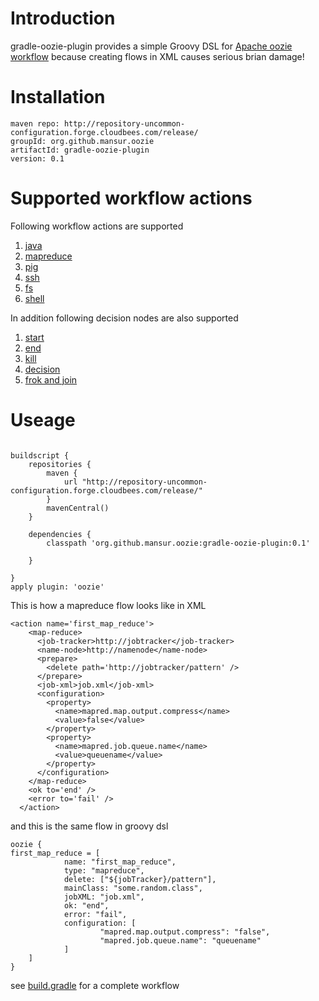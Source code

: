# Introduction
gradle-oozie-plugin provides a simple Groovy DSL for [Apache oozie workflow](http://oozie.apache.org/) because creating
flows in XML causes serious brian damage!

# Installation
```
maven repo: http://repository-uncommon-configuration.forge.cloudbees.com/release/
groupId: org.github.mansur.oozie
artifactId: gradle-oozie-plugin
version: 0.1
```
# Supported workflow actions
Following workflow actions are supported 

1. [java](http://oozie.apache.org/docs/3.3.0/WorkflowFunctionalSpec.html#a3.2.7_Java_Action)
2. [mapreduce](http://oozie.apache.org/docs/3.3.0/WorkflowFunctionalSpec.html#a3.2.2_Map-Reduce_Action)
3. [pig](http://oozie.apache.org/docs/3.3.0/WorkflowFunctionalSpec.html#a3.2.3_Pig_Action)
4. [ssh](http://oozie.apache.org/docs/3.3.0/WorkflowFunctionalSpec.html#a3.2.5_Ssh_Action)
5. [fs](http://oozie.apache.org/docs/3.3.0/WorkflowFunctionalSpec.html#a3.2.4_Fs_HDFS_action)
6. [shell](http://oozie.apache.org/docs/3.3.0/DG_ShellActionExtension.html)
    
In addition following decision nodes are also supported

 1. [start](http://oozie.apache.org/docs/3.3.0/WorkflowFunctionalSpec.html#a3.1.1_Start_Control_Node)
 2. [end](http://oozie.apache.org/docs/3.3.0/WorkflowFunctionalSpec.html#a3.1.2_End_Control_Node)
 3. [kill](http://oozie.apache.org/docs/3.3.0/WorkflowFunctionalSpec.html#a3.1.3_Kill_Control_Node)
 4. [decision](http://oozie.apache.org/docs/3.3.0/WorkflowFunctionalSpec.html#a3.1.4_Decision_Control_Node)
 5. [frok and join](http://oozie.apache.org/docs/3.3.0/WorkflowFunctionalSpec.html#a3.1.5_Fork_and_Join_Control_Nodes)
    
# Useage

```grrovy

buildscript {
    repositories {
        maven {
            url "http://repository-uncommon-configuration.forge.cloudbees.com/release/"
        }
        mavenCentral()
    }

    dependencies {
        classpath 'org.github.mansur.oozie:gradle-oozie-plugin:0.1'

    }

}
apply plugin: 'oozie'

```


This is how a mapreduce flow looks like in XML

```
<action name='first_map_reduce'>
    <map-reduce>
      <job-tracker>http://jobtracker</job-tracker>
      <name-node>http://namenode</name-node>
      <prepare>
        <delete path='http://jobtracker/pattern' />
      </prepare>
      <job-xml>job.xml</job-xml>
      <configuration>
        <property>
          <name>mapred.map.output.compress</name>
          <value>false</value>
        </property>
        <property>
          <name>mapred.job.queue.name</name>
          <value>queuename</value>
        </property>
      </configuration>
    </map-reduce>
    <ok to='end' />
    <error to='fail' />
  </action>
```

and this is the same flow in groovy dsl

```
oozie {
first_map_reduce = [
            name: "first_map_reduce",
            type: "mapreduce",
            delete: ["${jobTracker}/pattern"],
            mainClass: "some.random.class",
            jobXML: "job.xml",
            ok: "end",
            error: "fail",
            configuration: [
                    "mapred.map.output.compress": "false",
                    "mapred.job.queue.name": "queuename"
            ]
    ]
}
```

see [build.gradle](https://github.com/MuhammadAshraf/gradle-oozie-plugin/blob/master/example/build.gradle) for a complete workflow

    
